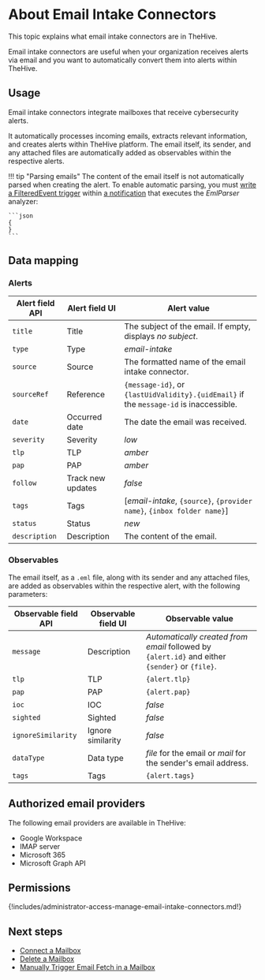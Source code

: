 # About Email Intake Connectors

This topic explains what email intake connectors are in TheHive.

Email intake connectors are useful when your organization receives alerts via email and you want to automatically convert them into alerts within TheHive.

## Usage

Email intake connectors integrate mailboxes that receive cybersecurity alerts. 

It automatically processes incoming emails, extracts relevant information, and creates alerts within TheHive platform. The email itself, its sender, and any attached files are automatically added as observables within the respective alerts.

!!! tip "Parsing emails"
    The content of the email itself is not automatically parsed when creating the alert. To enable automatic parsing, you must [write a FilteredEvent trigger](../../user-guides/organization/configure-organization/manage-notifications/write-filtered-event-trigger.md) within [a notification](../../user-guides/organization/configure-organization/manage-notifications/about-notifications.md) that executes the *EmlParser* analyzer:

    ```json
    {
    }
    ```

## Data mapping

### Alerts

| Alert field API | Alert field UI | Alert value |
|---|---|---|
| `title` | Title | The subject of the email. If empty, displays *no subject*. |
| `type` | Type | *email-intake* |
| `source` | Source | The formatted name of the email intake connector. |
| `sourceRef` | Reference | `{message-id}`, or `{lastUidValidity}.{uidEmail}` if the `message-id` is inaccessible. |
| `date` | Occurred date | The date the email was received. |
| `severity` | Severity | *low* |
| `tlp` | TLP | *amber* |
| `pap` | PAP | *amber* |
| `follow` | Track new updates | *false* |
| `tags` | Tags | [*email-intake*, `{source}`, `{provider name}`, `{inbox folder name}`] |
| `status` | Status | *new* | 
| `description` | Description | The content of the email. |

### Observables

The email itself, as a `.eml` file, along with its sender and any attached files, are added as observables within the respective alert, with the following parameters:

| Observable field API | Observable field UI | Observable value |
|---|---|---|
| `message` | Description | *Automatically created from email* followed by `{alert.id}` and either `{sender}` or `{file}`. |
| `tlp` | TLP | `{alert.tlp}` |
| `pap` | PAP | `{alert.pap}` |
| `ioc` | IOC | *false* |   
| `sighted` | Sighted | *false* | 
| `ignoreSimilarity` | Ignore similarity | *false* | 
| `dataType` | Data type | *file* for the email or *mail* for the sender's email address. |
| `tags` | Tags | `{alert.tags}` |

## Authorized email providers

The following email providers are available in TheHive:

* Google Workspace
* IMAP server
* Microsoft 365
* <!-- md:version 5.5 --> Microsoft Graph API

## Permissions

{!includes/administrator-access-manage-email-intake-connectors.md!}

<h2>Next steps</h2>

* [Connect a Mailbox](connect-a-mailbox.md)
* [Delete a Mailbox](delete-a-mailbox.md)
* [Manually Trigger Email Fetch in a Mailbox](fetch-emails.md)